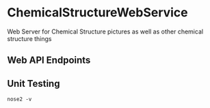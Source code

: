 # ChemicalStructureWebService
Web Server for Chemical Structure pictures as well as other chemical structure things


## Web API Endpoints





## Unit Testing

``` cd test
nose2 -v
```